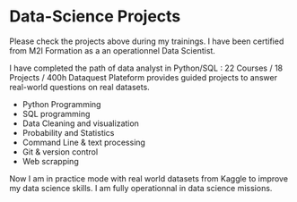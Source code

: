 # Data-Science Projects
Please check the projects above during my trainings.
I have been certified from M2I Formation as a an operationnel Data Scientist.

I have completed the path of data analyst in Python/SQL : 22 Courses / 18 Projects / 400h
Dataquest Plateform provides guided projects to answer real-world questions on real datasets.

- Python Programming 
- SQL programming
- Data Cleaning and visualization
- Probability and Statistics
- Command Line & text processing
- Git & version control
- Web scrapping

Now I am in practice mode with real world datasets from Kaggle to improve my data science skills.
I am fully operationnal in data science missions.


